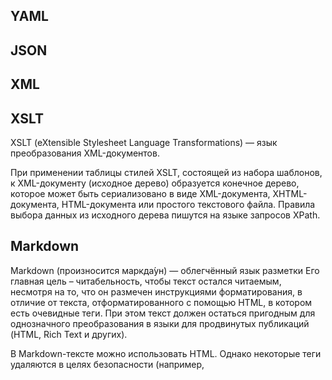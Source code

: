 ## YAML

 

## JSON

 

## XML

## XSLT

XSLT (eXtensible Stylesheet Language Transformations) — язык преобразования XML-документов. 

При применении таблицы стилей XSLT, состоящей из набора шаблонов, к XML-документу (исходное дерево) образуется конечное дерево, которое может быть сериализовано в виде XML-документа, XHTML-документа, HTML-документа или простого текстового файла. Правила выбора данных из исходного дерева пишутся на языке запросов XPath.

## Markdown

Markdown (произносится маркда́ун) — облегчённый язык разметки Его главная цель – читабельность, чтобы текст остался читаемым, несмотря на то, что он размечен  инструкциями форматирования, в отличие от текста, отформатированного с помощью HTML, в котором есть очевидные теги. При этом текст должен остаться пригодным для однозначного преобразования в языки для продвинутых публикаций (HTML, Rich Text и других).

В Markdown-тексте можно использовать HTML. Однако некоторые теги удаляются в целях безопасности (например, <style>). Причем то, какие теги удаляются зависит от типа Markdown (например, GFM) 

Markdown имеет ограниченный набор оформления. Со временем появилось много разновидностей Markdown для дополнительного оформления. Примеры:

·      Github Flavoured Markdown (GFM)

Расширение .md, .markdown

На Github язык markdown может использоваться во многих местах: комментариях, комментариях к pull request, commit... 

Текст в Markdown фактически рассматривается как HTML, только со специальными символами разметками

Отступы и абзацы

·      Так как Markdown – это расширенный HTML, перенос строки, множественные пробелы – рассматриваются как один пробел.

| Текст1····Текст2¶   Текст3¶ | Текст1····Текст2¶   Текст3¶ | Текст1·Текст2·Текст3¶ |
| --------------------------- | --------------------------- | --------------------- |
|                             |                             |                       |

·      Чтобы создать абзац – сверху и снизу текста должна быть хотя бы одна пустая строка (или более пустых строк). Количество пустых строк неважно, все они превращаются только в один абзац. 

| ¶   ¶   Текст1¶   ¶   ¶   Текст2¶   ¶ | <p>Текст1</p>   <p>Текст2</p> | Текст1   Текст2 |
| ------------------------------------- | ----------------------------- | --------------- |
|                                       |                               |                 |

·      Чтобы сделать перенос строки вместо абзаца – нужно поставить два (или более) пробела в конце строки.

| Текст1··¶   Текст2¶ | Текст1<br/>¶   Текст2¶ | Текст1   Текст2¶ |
| ------------------- | ---------------------- | ---------------- |
|                     |                        |                  |

Заголовки

Есть два способа создания заголовков:

·      Для создания заголовков от 1 до 6 уровня. Уровень заголовка задается количество знаков диез # в начале строки. В конце заголовка можно для красоты еще раз написать знаки диез # (любое количество).

| #·Заголовок1    ##·Заголовок2·####   ###·Заголовок3·#   ####·Заголовок4·####   #####·Заголовок5   ######·Заголовок6 | <h1>Заголовок1</h1>   <h2>Заголовок2</h2>   <h3>Заголовок3</h3>   <h4>Заголовок4</h4>   <h5>Заголовок5</h5>   <h6>Заголовок6</h6> | **Заголовок1**   **Заголовок2**   **Заголовок3**   **Заголовок4**   **Заголовок5**   **Заголовок6** |
| ------------------------------------------------------------ | ------------------------------------------------------------ | ------------------------------------------------------------ |
|                                                              |                                                              |                                                              |

·      Для создания заголовков 1 и 2 уровня могут использоваться символы = и – соответственно. Эти символы размещаются на следующей строке, количество символов любое (более 1)

| Заголовок1   =   Заголовок2   - | <h1>Заголовок1</h1>   <h2>Заголовок2</h2> | **Заголовок1**   **Заголовок2** |
| ------------------------------- | ----------------------------------------- | ------------------------------- |
|                                 |                                           |                                 |

Списки

Маркированные списки создаются с помощью символа * (или –, или +) и пробела (в любом случае будут получаться маркеры):

| *·Пункт1   *·Пункт2   +·Пункт3   +·Пункт4 | <ul>     <li>Пункт1</li>     <li>Пункт2</li>   </ul>   <ul>     <li>Пункт3</li>     <li>Пункт4</li>   </ul> | ·         Пункт1   ·         Пункт2   ·       Пункт3   ·         Пункт4 |
| ----------------------------------------- | ------------------------------------------------------------ | ------------------------------------------------------------ |
|                                           |                                                              |                                                              |

Нумерованные списки создаются с помощью цифры с точкой и пробела. Причем сама цифра не важна, в любом случае получается правильно пронумерованный список (вроде важна первая цифра, от нее начинается отсчет).

| 1.·Пункт1   0.·Пункт2   3.·Пункт3   7.·Пункт4 | <ol>     <li>Пункт1</li>     <li>Пункт2</li>     <li>Пункт3</li>     <li>Пункт4</li>   </ul> | 1.        Пункт1   2.        Пункт2   3.        Пункт3   4.        Пункт4 |
| --------------------------------------------- | ------------------------------------------------------------ | ------------------------------------------------------------ |
|                                               |                                                              |                                                              |

Вложенные списки создаются отступом вложенного списка с помощью tab или на такое количество пробелов перед маркером (или цифрой), чтобы символ маркера (или цифра) окаались под первым символом текста в элементе над ним.:

| *·Пункт1   ··*·Пункт1.1   ··*·Пункт1.2   *·Пункт2 | <ul>     <li>Пункт1       <ul>         <li>Пункт1.1</li>         <li>Пункт1.2</li>         </ul>     </li>     <li>Пункт2</li>   </ul> | ·     Пункт1   o  Пункт1.1   o  Пункт1.2   ·     Пункт2 |
| ------------------------------------------------- | ------------------------------------------------------------ | ------------------------------------------------------- |
|                                                   |                                                              |                                                         |

 

 

| 1.·Пункт1   ···1.·Пункт1.1   ···2.·Пункт1.2   2.·Пункт2 | <ol>     <li>Пункт1.1       <ol>         <li>Пункт1.1</li>         <li>Пункт1.2</li>       </ol>     </li>     <li>Пункт2</li>   </ol> | 1. Пункт1        1. Пункт1.1        2. Пункт1.2   2. Пункт2 |
| ------------------------------------------------------- | ------------------------------------------------------------ | ----------------------------------------------------------- |
|                                                         |                                                              |                                                             |

Чтобы пункты списка были абзацами с отступами, необходимо добавить пустую строку между пунктами (как и для обычных абзацей):

| *·Пункт1   ¶   *·Пункт2 | <ul>     <li>       <p>Пункт1</p>     </li>     <li>       <p>Пункт2</p>     </li>   </ul> | ·     Пункт1   ·     Пункт2 |
| ----------------------- | ------------------------------------------------------------ | --------------------------- |
|                         |                                                              |                             |

В пункт списка можно вкладывать текст на отдельной строке, цитату, блок кода. Перед ними нужно поставить отступ 2 пробела (или более) или TAB.

| *·Пункт1   ¶   ··Пункт2 | <ul>     <li>       <p>Строка1</p>       <p>Строка2</p>     </li>   </ul> | ·     Пункт1   Пункт2 |
| ----------------------- | ------------------------------------------------------------ | --------------------- |
|                         |                                                              |                       |

 

| *·Пункт1   ¶   ··```   ··код   ··``` | <ul>     <li>       <p>Пункт1</p>         <pre><code>         код        </code></pre>     </li>   </ul> | ·     Пункт1      $a = 1;   $b = 2; |
| ------------------------------------ | ------------------------------------------------------------ | ----------------------------------- |
|                                      |                                                              |                                     |

 

Цитаты

Цитаты создаются добавлением символа > и пробела, как в емейлах. Цитата помещается в абзац. Для перехода к новому абзацу необходимо добавить пустую строку, предваренную >

| >·Текст1    >·Текст2    >    >·Текст3 | <blockquote>     <p>Текст1     Текст2</p>     <p>Текст3</p>   </blockquote> | Текст1 Текст2     Текст3 |
| ------------------------------------- | ------------------------------------------------------------ | ------------------------ |
|                                       |                                                              |                          |

Более простой вариант – писать символ > только перед новым абзацем и перед пустой строкой:

| >·Текст1    Текст2    >    >·Текст3 | <blockquote>     <p>Текст1     Текст2</p>     <p>Текст3</p>   </blockquote> | Текст1 Текст2     Текст3 |
| ----------------------------------- | ------------------------------------------------------------ | ------------------------ |
|                                     |                                                              |                          |

В цитаты можно помещать всё что угодно, в том числе вложенные цитаты:

| >·Текст1    >·>·Текст2 | <blockquote>     <p>Текст1</p>       <blockquote>       <p>Текст2</p>       </blockquote>   </blockquote> | Текст1                          Текст2 |
| ---------------------- | ------------------------------------------------------------ | -------------------------------------- |
|                        |                                                              |                                        |

Исходный код

Для вставки кода внутри предложений нужно заключать этот код в апострофы ` (на букве Ё).

| Текст `код` текст | Текст <code>код</code> текст | Текст   код текст |
| ----------------- | ---------------------------- | ----------------- |
|                   |                              |                   |

Есть два способа вставки блока кода:

·       до и после кода поставить три апострофа ``` или три тильды ~~~. Можно указать язык исходного кода (html, php).

·      поставить 4 пробела в начале каждой строки или один tab

| ```php    $a = 1;    $b = 2;    ``` | <pre>     <code>       $a = 1;       $b = 2;     </code>   </pre> | $a = 1;   $b = 2; |
| ----------------------------------- | ------------------------------------------------------------ | ----------------- |
|                                     |                                                              |                   |

Горизонтальная черта

Создается тремя (или более) звездочками *** или дефисами ---. Между ними можно ставить пробелы.

| ***   -·-·- | <hr />   <hr /> |      |
| ----------- | --------------- | ---- |
|             |                 |      |

### Ссылки

Рекомендуется предпочитать относительные ссылки абсолютным. В этом случае ссылки будут корректно работать при клонировании репозитория. 

Поддерживается три способа оформления ссылок:

Ссылка с указанием URL в тексте

Порядок элементов:

·      Текст ссылки в квадратных скобках []

·      URL ссылки в круглых скобках ()

·      (опционально) Всплывающая подсказка через пробел в кавычках внутри круглых скобок ()

| [Текст](http://ya.ru· "Подсказка")   [Текст](http://ya.ru) | <a href="http://ya.ru"   title="Подсказка">Текст</a>   <a href="http://ya.ru"   >Текст</a> | Текст       Текст |
| ---------------------------------------------------------- | ------------------------------------------------------------ | ----------------- |
|                                                            |                                                              |                   |

Ссылка с указанием URL за текстом

Этот вариант предпочтительней, т.к. способствует сохранению читабельности текста. Само определение ссылки может находиться в любой части документа.

Порядок элементов в тексте:

·      Текст ссылки в квадратных скобках []

·      Идентификатор для URL в квадратных скобках []. Можно идентификатор оставить пустым, тогда идентификатором будет текст ссылки.

| [Текст][1]    [Текст][] | <a href="http://ya.ru" Текст</a> | Текст |
| ----------------------- | -------------------------------- | ----- |
|                         |                                  |       |

Порядок элементов где-то в другой части документа, где определена ссылка:

·      Идентификатор для URL в квадратных скобках 

·      Двоеточие;

·      (опционально) один или несколько пробелов

·      URL ссылки;

·      (опционально) всплывающая подсказка в кавычках (двойных или одинарных) или скобках

[1]: http://ya.ru
[Текст]: http://ya.ru	"Подсказка"

Упрощенный синтаксис

Обозначить ссылку URL или адрес email можно в упрощенном виде – поместить их в угловые скобки <>.

| <http://ya.ru>       <1@ya.ru> | <a href="http://ya.ru">   http://ya.ru</a>   <a href="mailto:1@ya.ru">   1@ya.ru</a> | http://ya.ru       1@ya.ru |
| ------------------------------ | ------------------------------------------------------------ | -------------------------- |
|                                |                                                              |                            |

Якоря на места в тексте

Для заголовков Github автоматически генерирует якорь с названием, соответствующим тексту заголовка. 

Название якоря генерируется так: 

·      знаки препинания и ведещие пробелы выкидываются

·      верхний регистр преобразуется в нижний

·      пробелы между словами преобразуются в –

<h1><a ... href="#header-title">Header Title</a></h1>

Также ссылка на заголовок появляется при наведении курсора на заголовок и значок                                                    рядом с ним. 

Если место в тексте – это не заголовок, то надо вручную в тексте поставить якорь HTML:

<a name="pookie"></a>

Ссылки на строку в коде на Github

Ссылка на строку

Если файл уже на github, то его можно открыть и щелкнуть на нужную строку. После этого к URL в браузере будет добавлено #L9. Общий URL имеет вид:

https://github.com/git/git/blob/master/README#L9

Ссылка на диапазон строк

Если файл уже на github, то его можно открыть и щелкнуть на первой строке из диапазона, а затем, удерживая Shift, на последней строке из диапазона. URL на диапазон строк будет отображен в браузере. Он выглядит так: 

https://github.com/git/git/blob/master/README#L18-L20

URL на конкретный коммит

Чтобы ссылка вела на конкретный коммит этого файла, после выбора строки/диапазона нужно нажать клавишу y. Строка браузера будет содержать канонический URL для этого конкретного коммита вида: 

https://github.com/git/git/blob/5bdb7a78adf2a2656a1915e6fa656aecb45c1fc3/README#L18-L20

Ссылка будет работать вечно и не будет указывать на строки 18-20 любой будущей версии этого файла.

Также постоянная ссылка может быть выбрана через меню ... (слева) ->  Copy permalink.

 

### Изображения

Cинтаксис изображений – такой же как у ссылок, только перед открывающей квадратной скобкой ставится восклицательный знак

Как и для ссылок, есть 2 способа вставки изображений

Изображение с указанием URL в тексте

Порядок элементов:

·      Восклицательный знак !

·      Альтернативный текст в квадратных скобках

·      URL изображения в круглых скобках

·      (опционально) всплывающая подсказка в кавычках (двойных или одинарных)

| ![Альт](1.jpg)   ![Альт](1.jpg   "Подсказка") | <img   src="1.jpg" alt="Альт" />   <img   src="1.jpg" alt="Альт" title="Подсказка" /></p> |      |
| --------------------------------------------- | ------------------------------------------------------------ | ---- |
|                                               |                                                              |      |

Изображение с указанием URL за текстом

Порядок элементов в тексте:

·      Восклицательный знак !

·      Альтернативный текст в квадратных скобках

·      Идентификатор для ссылки в квадратных скобках []. Можно идентификатор оставить пустым, тогда идентификатором будет текст ссылки.

| ![Альт][1]    [Альт][] | <img   src="1.jpg" alt="Альт" /> |      |
| ---------------------- | -------------------------------- | ---- |
|                        |                                  |      |

Порядок элементов где-то в другой части документа, где определена ссылка:

·      Идентификатор для URL в квадратных скобках 

·      Двоеточие;

·      (опционально) один или несколько пробелов

·      URL изображения;

·      (опционально) всплывающая подсказка в кавычках (двойных или одинарных) или скобках

[1]: 1.jpg
[Альт]: 1.jpg	"Подсказка"

 

Выделение текста

Жирный и курсив указываются разным количеством символов `*` и `_`.

Жирный курсив – это просто вложенные друг в друга блоки жирного и курсивного начертания.

| *курсив*   _курсив_   **жирный**   __жирный__   ***жирный курсив***   _курсив **жиркур** _   ~~зачеркнутый~~ | <em>курсив</em>   <em>курсив</em>   <strong>жирный</strong>   <strong>жирный</strong>   <em><strong>жирный курсив</strong><em>   <em>курсив <strong>жиркур</strong><em>   <del>зачеркнутый</del> | *курсив*   *курсив*   **жирный**   **жирный**   **жирный курсив**   *курсив **жиркур***   зачеркнутый |
| ------------------------------------------------------------ | ------------------------------------------------------------ | ------------------------------------------------------------ |
|                                                              |                                                              |                                                              |

 

Таблицы

В GFM с помощью специального синтаксиса возможно создать только таблицы с заголовком. Таблицы без заголовка могут описываться только на чистом HTML.

Таблица сверху должна отделяться пустой строкой. 

Столбцы разделяются с помощью символа |. Символы | в начале и конце строки не являются обязательными.

После заголовка таблицы на следующей строке ставятся символы –. Количество символов – в каждом столбце – не менее трех. 

Ячейки могут различаться по ширине и не должны быть идеально выровнены внутри столбцов. 

| \| Head1 \| Head2 \|   \| --- \| --- \|   \| Cell1 \| Cell2 \| | <table>     <thead>       <tr>         <th> Head1 </th>         <th> Head2 </th>       </tr>     </thead>     <tbody>       <tr>         <td> Cell1 </td>         <td> Cell2 </td>       </tr>     </tbody>   </table> | **Head1**               **Head2**                       Cell1               Cell2 |
| ------------------------------------------------------------ | ------------------------------------------------------------ | ------------------------------------------------------------ |
|                                                              |                                                              |                                                              |

Чтобы выровнять текст по левому или правому краю или центру, необходимо добавить двоеточие :` `слева, справа или по обеим сторонам от списка дефисов.

| \| Head1 \| Head2 \|   \| :--- \| ---: \|   \| Cell1 \| Cell2 \| | <table>     <thead>       <tr>         <th align="left">Head1</th>         <th align="right">Head2</th>       </tr>     </thead>     <tbody>       <tr>         <td align="left">Cell1</td>         <td align="right">Cell2</td>       </tr>     </tbody>   </table> | **Head1**               **Head2**                       Cell1               Cell2 |
| ------------------------------------------------------------ | ------------------------------------------------------------ | ------------------------------------------------------------ |
|                                                              |                                                              |                                                              |

 

Специальные символы

К специальным символам в Markdown относятся: 

·      \  слеш

·      ` обратный апостроф

·      *  звездочка;

·      _ подчеркивание

·      {}  фигурные скобки

·      [] квадратные скобки

·      () круглые скобки

·      #  символ решетки

·      + плюс;

·      – минус (дефис);

·      . точка

·      !- восклицательный знак.

Чтобы их вставить в код, их необходимо экранировать с помощью обратного слеша: \

Оглавление

Маркдаун может сгенерировать автоматически оглавление на основе заголовков. В месте вывода содержания укажите тег [TOC]

Сноски

Сноски и примечания задаются так ???:

Сноски и примечания[^1] задаются так[^2]:

// пустая строка обязательно

[^1]: Все сноски отображаются в конце страницы
[^2]: Просто не так ли?)

 

Ссылка на пользователя github

Чтобы упомянуть пользователя github в тексте, необходимо написать @username. У пользователя появится какое-то уведомление?